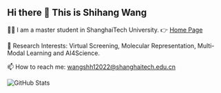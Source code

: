 ## Hi there 👋 This is Shihang Wang

👨‍🎓 I am a master student in ShanghaiTech University. 👉 [Home Page](https://shihang-wang-58.github.io/Shihang-Wang/)

🔭 Research Interests: Virtual Screening, Molecular Representation, Multi-Modal Learning and AI4Science.

📫 How to reach me: wangshh12022@shanghaitech.edu.cn

![GitHub Stats](https://github-readme-stats.vercel.app/api?username=shihang-wang-58&show_icons=true&theme=radical)



<!--
**Shihang-Wang-58/Shihang-Wang-58** is a ✨ _special_ ✨ repository because its `README.md` (this file) appears on your GitHub profile.

Here are some ideas to get you started:

- 🔭 I’m currently working on ...
- 🌱 I’m currently learning ...
- 👯 I’m looking to collaborate on ...
- 🤔 I’m looking for help with ...
- 💬 Ask me about ...
- 📫 How to reach me: ...
- 😄 Pronouns: ...
- ⚡ Fun fact: ...
-->

